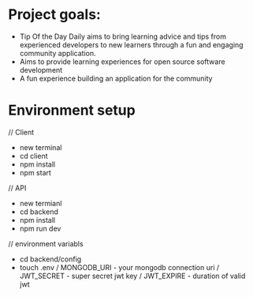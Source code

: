 # Project goals:

- Tip Of the Day Daily aims to bring learning advice and tips from experienced developers to new learners through a fun and engaging community application.
- Aims to provide learning experiences for open source software development
- A fun experience building an application for the community

# Environment setup

// Client

- new terminal
- cd client
- npm install
- npm start

// API

- new termianl
- cd backend
- npm install
- npm run dev

// environment variabls
- cd backend/config
- touch .env
  / MONGODB_URI - your mongodb connection uri
  / JWT_SECRET - super secret jwt key
  / JWT_EXPIRE - duration of valid jwt
